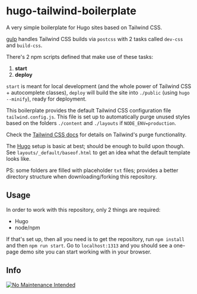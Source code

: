 # hugo-tailwind-boilerplate

A very simple boilerplate for Hugo sites based on Tailwind CSS.

[gulp](https://gulpjs.com/) handles Tailwind CSS builds via `postcss` with 2 tasks called `dev-css` and `build-css`.

There's 2 npm scripts defined that make use of these tasks:

1. **start**
2. **deploy**

`start` is meant for local development (and the whole power of Tailwind CSS + autocomplete classes), `deploy` will build the site into `./public` (using `hugo --minify`), ready for deployment.

This boilerplate provides the default Tailwind CSS configuration file `tailwind.config.js`. This file is set up to automatically purge unused styles based on the folders `./content` and `./layouts` if `NODE_ENV=production`.

Check the [Tailwind CSS docs](https://v1.tailwindcss.com/docs/controlling-file-size) for details on Tailwind's purge functionality.

The [Hugo](https://gohugo.io) setup is basic at best; should be enough to build upon though. See `layouts/_default/baseof.html` to get an idea what the default template looks like.

PS: some folders are filled with placeholder `txt` files; provides a better directory structure when downloading/forking this repository.

## Usage

In order to work with this repository, only 2 things are required:

- Hugo
- node/npm

If that's set up, then all you need is to get the repository, run `npm install` and then `npm run start`. Go to `localhost:1313` and you should see a one-page demo site you can start working with in your browser.

## Info

[![No Maintenance Intended](http://unmaintained.tech/badge.svg)](http://unmaintained.tech/)
